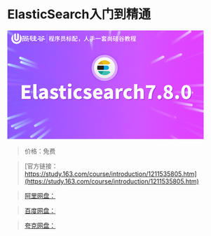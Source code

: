 # ElasticSearch入门到精通

![img](../../../assets/study163/free/76e6eedae34246189a061dffbd679038.png)

> 价格：免费

> [官方链接：https://study.163.com/course/introduction/1211535805.htm](https://study.163.com/course/introduction/1211535805.htm)

> [阿里网盘：]()

> [百度网盘：]()

> [夸克网盘：]()
